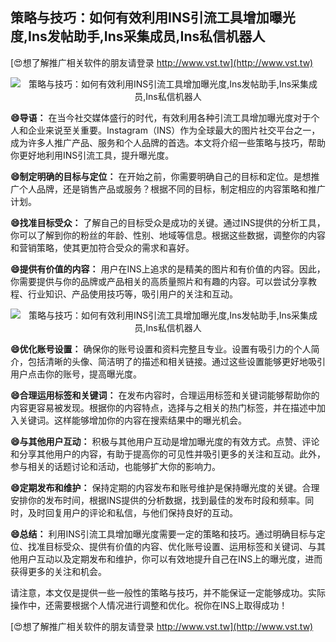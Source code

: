 ## **策略与技巧：如何有效利用INS引流工具增加曝光度,Ins发帖助手,Ins采集成员,Ins私信机器人**

[😍想了解推广相关软件的朋友请登录 http://www.vst.tw](http://www.vst.tw)

 <center><img src="https://vst.tw/MP4/tuiguang/png/0.png" alt="策略与技巧：如何有效利用INS引流工具增加曝光度,Ins发帖助手,Ins采集成员,Ins私信机器人"></center>

**😄导语：**
在当今社交媒体盛行的时代，有效利用各种引流工具增加曝光度对于个人和企业来说至关重要。Instagram（INS）作为全球最大的图片社交平台之一，成为许多人推广产品、服务和个人品牌的首选。本文将介绍一些策略与技巧，帮助你更好地利用INS引流工具，提升曝光度。

**😄制定明确的目标与定位：**
在开始之前，你需要明确自己的目标和定位。是想推广个人品牌，还是销售产品或服务？根据不同的目标，制定相应的内容策略和推广计划。

**😄找准目标受众：**
了解自己的目标受众是成功的关键。通过INS提供的分析工具，你可以了解到你的粉丝的年龄、性别、地域等信息。根据这些数据，调整你的内容和营销策略，使其更加符合受众的需求和喜好。

**😄提供有价值的内容：**
用户在INS上追求的是精美的图片和有价值的内容。因此，你需要提供与你的品牌或产品相关的高质量照片和有趣的内容。可以尝试分享教程、行业知识、产品使用技巧等，吸引用户的关注和互动。

 <center><img src="https://vst.tw/MP4/tuiguang/png/7.png" alt="策略与技巧：如何有效利用INS引流工具增加曝光度,Ins发帖助手,Ins采集成员,Ins私信机器人"></center>

**😄优化账号设置：**
确保你的账号设置和资料完整且专业。设置有吸引力的个人简介，包括清晰的头像、简洁明了的描述和相关链接。通过这些设置能够更好地吸引用户点击你的账号，提高曝光度。

**😄合理运用标签和关键词：**
在发布内容时，合理运用标签和关键词能够帮助你的内容更容易被发现。根据你的内容特点，选择与之相关的热门标签，并在描述中加入关键词。这样能够增加你的内容在搜索结果中的曝光机会。

**😄与其他用户互动：**
积极与其他用户互动是增加曝光度的有效方式。点赞、评论和分享其他用户的内容，有助于提高你的可见性并吸引更多的关注和互动。此外，参与相关的话题讨论和活动，也能够扩大你的影响力。

**😄定期发布和维护：**
保持定期的内容发布和账号维护是保持曝光度的关键。合理安排你的发布时间，根据INS提供的分析数据，找到最佳的发布时段和频率。同时，及时回复用户的评论和私信，与他们保持良好的互动。

**😄总结：**
利用INS引流工具增加曝光度需要一定的策略和技巧。通过明确目标与定位、找准目标受众、提供有价值的内容、优化账号设置、运用标签和关键词、与其他用户互动以及定期发布和维护，你可以有效地提升自己在INS上的曝光度，进而获得更多的关注和机会。

请注意，本文仅是提供一些一般性的策略与技巧，并不能保证一定能够成功。实际操作中，还需要根据个人情况进行调整和优化。祝你在INS上取得成功！

[😍想了解推广相关软件的朋友请登录 http://www.vst.tw](http://www.vst.tw)



